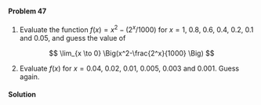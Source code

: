 <div class="alert alert-warning" role="alert">
<h4 class="alert-heading">Problem 47</h4>

1. Evaluate the function $f(x) = x^2 - (2^x/1000)$ for $x = 1,\ 0.8,\ 0.6,\ 0.4,\ 0.2,\ 0.1$ and $0.05$, and guess the value of

$$ \lim_{x \to 0} \Big(x^2-\frac{2^x}{1000} \Big) $$

2. Evaluate $f(x)$ for $x = 0.04,\ 0.02,\ 0.01,\ 0.005,\ 0.003$ and $0.001$. Guess again.

</div>

<div class="alert alert-success" role="alert">
<h4 class="alert-heading">Solution</h4>


</div>
